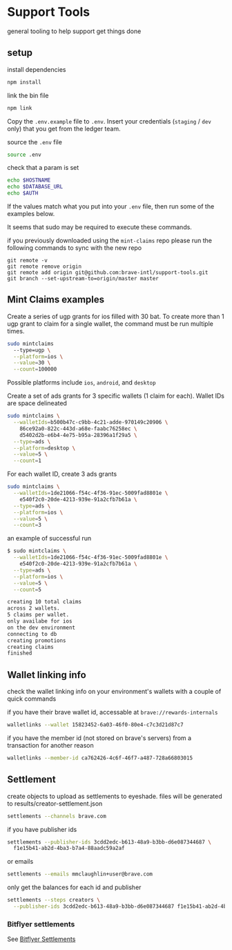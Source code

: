 # Support Tools

general tooling to help support get things done

## setup

install dependencies
```bash
npm install
```

link the bin file
```bash
npm link
```

Copy the `.env.example` file to `.env`. Insert your credentials (`staging` / `dev` only) that you get from the ledger team.

source the `.env` file
```bash
source .env
```

check that a param is set
```bash
echo $HOSTNAME
echo $DATABASE_URL
echo $AUTH
```

If the values match what you put into your `.env` file, then run some of the examples below.

It seems that sudo may be required to execute these commands.

if you previously downloaded using the `mint-claims` repo please run the following commands to sync with the new repo

```
git remote -v
git remote remove origin
git remote add origin git@github.com:brave-intl/support-tools.git
git branch --set-upstream-to=origin/master master
```

## Mint Claims examples

Create a series of ugp grants for ios filled with 30 bat. To create more than 1 ugp grant to claim for a single wallet, the command must be run multiple times.
```bash
sudo mintclaims
  --type=ugp \
  --platform=ios \
  --value=30 \
  --count=100000
```
Possible platforms include `ios`, `android`, and `desktop`

Create a set of ads grants for 3 specific wallets (1 claim for each). Wallet IDs are space delineated
```bash
sudo mintclaims \
  --walletIds=b500b47c-c9bb-4c21-adde-970149c20906 \
    86ce92a0-822c-443d-a68e-faabc76258ec \
    d5402d2b-e6b4-4e75-b95a-28396a1f29a5 \
  --type=ads \
  --platform=desktop \
  --value=5 \
  --count=1
```

For each wallet ID, create 3 ads grants
```bash
sudo mintclaims \
  --walletIds=1de21066-f54c-4f36-91ec-5009fad8801e \
    e540f2c0-20de-4213-939e-91a2cfb7b61a \
  --type=ads \
  --platform=ios \
  --value=5 \
  --count=3
```

an example of successful run

```bash
$ sudo mintclaims \
  --walletIds=1de21066-f54c-4f36-91ec-5009fad8801e \
    e540f2c0-20de-4213-939e-91a2cfb7b61a \
  --type=ads \
  --platform=ios \
  --value=5 \
  --count=5

creating 10 total claims
across 2 wallets.
5 claims per wallet.
only availabe for ios
on the dev environment
connecting to db
creating promotions
creating claims
finished
```

## Wallet linking info

check the wallet linking info on your environment's wallets with a couple of quick commands

if you have their brave wallet id, accessable at `brave://rewards-internals`
```bash
walletlinks --wallet 15823452-6a03-46f0-80e4-c7c3d21d87c7
```

if you have the member id (not stored on brave's servers) from a transaction for another reason

```bash
walletlinks --member-id ca762426-4c6f-46f7-a487-728a66803015
```

## Settlement

create objects to upload as settlements to eyeshade. files will be generated to results/creator-settlement.json

```bash
settlements --channels brave.com
```

if you have publisher ids

```bash
settlements --publisher-ids 3cdd2edc-b613-48a9-b3bb-d6e087344687 \
  f1e15b41-ab2d-4ba3-b7a4-88aadc59a2af
```

or emails

```bash
settlements --emails mmclaughlin+user@brave.com
```

only get the balances for each id and publisher

```bash
settlements --steps creators \
  --publisher-ids 3cdd2edc-b613-48a9-b3bb-d6e087344687 f1e15b41-ab2d-4ba3-b7a4-88aadc59a2af
```

### Bitflyer settlements

See [Bitflyer Settlements](<Bitflyer_Settlements.md>)
